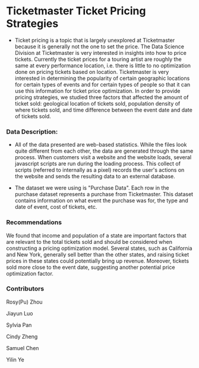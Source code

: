 # Ticketmaster Ticket Pricing Strategies

* Ticket pricing is a topic that is largely unexplored at Ticketmaster because it is generally not the one to set the price. The Data Science Division at Ticketmaster is very interested in insights into how to price tickets. Currently the ticket prices for a touring artist are roughly the same at every performance location, i.e. there is little to no optimization done on pricing tickets based on location. Ticketmaster is very interested in determining the popularity of certain geographic locations for certain types of events and for certain types of people so that it can use this information for ticket price optimization. In order to provide pricing strategies, we studied three factors that affected the amount of ticket sold: geological location of tickets sold, population density of where tickets sold, and time difference between the event date and date of tickets sold.
 

### Data Description: 

* All of the data presented are web-based statistics. While the files look quite different from each other, the data are generated through the same process. When customers visit a website and the website loads, several javascript scripts are run during the loading process. This collect of scripts (referred to internally as a pixel) records the user's actions on the website and sends the resulting data to an external database. 
 
* The dataset we were using is "Purchase Data". Each row in the purchase dataset represents a purchase from Ticketmaster. This dataset contains information on what event the purchase was for, the type and date of event, cost of tickets, etc. 

### Recommendations

We found that income and population of a state are important factors that are relevant to the total tickets sold and should be considered when constructing a pricing optimization model. Several states, such as California and New York, generally sell better than the other states, and raising ticket prices in these states could potentially bring up revenue. Moreover, tickets sold more close to the event date, suggesting another potential price optimization factor.


### Contributors

Rosy(Pu) Zhou

Jiayun Luo

Sylvia Pan

Cindy Zheng 

Samuel Chen

Yilin Ye
